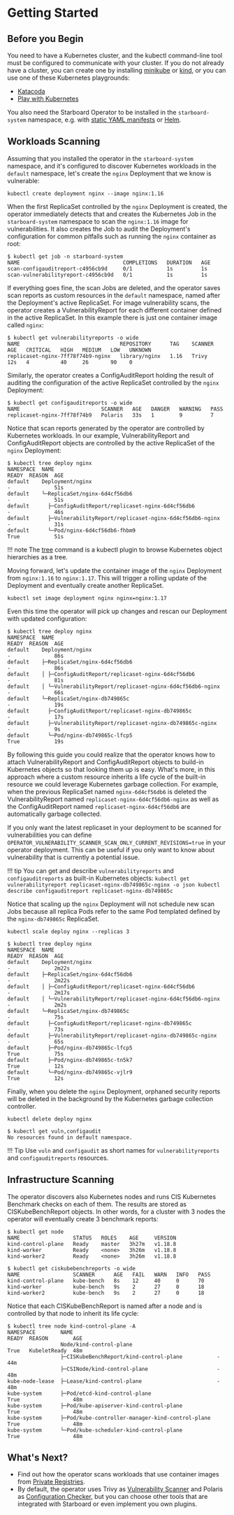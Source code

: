 # Getting Started

## Before you Begin

You need to have a Kubernetes cluster, and the kubectl command-line tool must be configured to communicate with your
cluster. If you do not already have a cluster, you can create one by installing [minikube] or [kind], or you can use one
of these Kubernetes playgrounds:

* [Katacoda]
* [Play with Kubernetes]

You also need the Starboard Operator to be installed in the `starboard-system` namespace, e.g. with
[static YAML manifests](./installation/kubectl.md) or [Helm](./installation/helm.md).

## Workloads Scanning

Assuming that you installed the operator in the `starboard-system` namespace, and it's configured to discover
Kubernetes workloads in the `default` namespace, let's create the `nginx` Deployment that we know is vulnerable:

```
kubectl create deployment nginx --image nginx:1.16
```

When the first ReplicaSet controlled by the `nginx` Deployment is created, the operator immediately detects that and
creates the Kubernetes Job in the `starboard-system` namespace to scan the `nginx:1.16` image for vulnerabilities.
It also creates the Job to audit the Deployment's configuration for common pitfalls such as running the `nginx`
container as root:

```console
$ kubectl get job -n starboard-system
NAME                                 COMPLETIONS   DURATION   AGE
scan-configauditreport-c4956cb9d     0/1           1s         1s
scan-vulnerabilityreport-c4956cb9d   0/1           1s         1s
```

If everything goes fine, the scan Jobs are deleted, and the operator saves scan reports as custom resources in the
`default` namespace, named after the Deployment's active ReplicaSet. For image vulnerability scans, the operator creates
a VulnerabilityReport for each different container defined in the active ReplicaSet. In this example there is just one
container image called `nginx`:

```console
$ kubectl get vulnerabilityreports -o wide
NAME                                REPOSITORY      TAG    SCANNER   AGE   CRITICAL   HIGH   MEDIUM   LOW   UNKNOWN
replicaset-nginx-7ff78f74b9-nginx   library/nginx   1.16   Trivy     12s   4          40     26       90    0
```

Similarly, the operator creates a ConfigAuditReport holding the result of auditing the configuration of the active
ReplicaSet controlled by the `nginx` Deployment:

```console
$ kubectl get configauditreports -o wide
NAME                          SCANNER   AGE   DANGER   WARNING   PASS
replicaset-nginx-7ff78f74b9   Polaris   33s   1        9         7
```

Notice that scan reports generated by the operator are controlled by Kubernetes workloads. In our example,
VulnerabilityReport and ConfigAuditReport objects are controlled by the active ReplicaSet of the `nginx` Deployment:

```console
$ kubectl tree deploy nginx
NAMESPACE  NAME                                                       READY  REASON  AGE
default    Deployment/nginx                                           -              51s
default    └─ReplicaSet/nginx-6d4cf56db6                              -              51s
default      ├─ConfigAuditReport/replicaset-nginx-6d4cf56db6          -              46s
default      ├─VulnerabilityReport/replicaset-nginx-6d4cf56db6-nginx  -              31s
default      └─Pod/nginx-6d4cf56db6-fhbm9                             True           51s
```

!!! note
    The [tree] command is a kubectl plugin to browse Kubernetes object hierarchies as a tree.

Moving forward, let's update the container image of the `nginx` Deployment from `nginx:1.16` to `nginx:1.17`. This will
trigger a rolling update of the Deployment and eventually create another ReplicaSet.

```
kubectl set image deployment nginx nginx=nginx:1.17
```

Even this time the operator will pick up changes and rescan our Deployment with updated configuration:

```console
$ kubectl tree deploy nginx
NAMESPACE  NAME                                                       READY  REASON  AGE
default    Deployment/nginx                                           -              86s
default    ├─ReplicaSet/nginx-6d4cf56db6                              -              86s
default    │ ├─ConfigAuditReport/replicaset-nginx-6d4cf56db6          -              81s
default    │ └─VulnerabilityReport/replicaset-nginx-6d4cf56db6-nginx  -              66s
default    └─ReplicaSet/nginx-db749865c                               -              19s
default      ├─ConfigAuditReport/replicaset-nginx-db749865c           -              17s
default      ├─VulnerabilityReport/replicaset-nginx-db749865c-nginx   -              9s
default      └─Pod/nginx-db749865c-lfcp5                              True           19s
```

By following this guide you could realize that the operator knows how to attach VulnerabilityReport and
ConfigAuditReport objects to build-in Kubernetes objects so that looking them up is easy. What's more, in this
approach where a custom resource inherits a life cycle of the built-in resource we could leverage Kubernetes garbage
collection. For example, when the previous ReplicaSet named `nginx-6d4cf56db6` is deleted the VulnerabilityReport named
`replicaset-nginx-6d4cf56db6-nginx` as well as the ConfigAuditReport named `replicaset-nginx-6d4cf56db6` are
automatically garbage collected.

If you only want the latest replicaset in your deployment to be scanned for vulnerabilities you can define `OPERATOR_VULNERABILITY_SCANNER_SCAN_ONLY_CURRENT_REVISIONS=true`
in your operator deployment. This can be useful if you only want to know about vulnerability that is currently a potential issue.

!!! tip
    You can get and describe `vulnerabilityreports` and `configauditreports` as built-in Kubernetes objects:
    ```
    kubectl get vulnerabilityreport replicaset-nginx-db749865c-nginx -o json
    kubectl describe configauditreport replicaset-nginx-db749865c
    ```

Notice that scaling up the `nginx` Deployment will not schedule new scan Jobs because all replica Pods refer to the
same Pod templated defined by the `nginx-db749865c` ReplicaSet.

```
kubectl scale deploy nginx --replicas 3
```

```console
$ kubectl tree deploy nginx
NAMESPACE  NAME                                                       READY  REASON  AGE
default    Deployment/nginx                                           -              2m22s
default    ├─ReplicaSet/nginx-6d4cf56db6                              -              2m22s
default    │ ├─ConfigAuditReport/replicaset-nginx-6d4cf56db6          -              2m17s
default    │ └─VulnerabilityReport/replicaset-nginx-6d4cf56db6-nginx  -              2m2s
default    └─ReplicaSet/nginx-db749865c                               -              75s
default      ├─ConfigAuditReport/replicaset-nginx-db749865c           -              73s
default      ├─VulnerabilityReport/replicaset-nginx-db749865c-nginx   -              65s
default      ├─Pod/nginx-db749865c-lfcp5                              True           75s
default      ├─Pod/nginx-db749865c-tn5k7                              True           12s
default      └─Pod/nginx-db749865c-vjlr9                              True           12s
```

Finally, when you delete the `nginx` Deployment, orphaned security reports will be deleted in the background by the
Kubernetes garbage collection controller.

```
kubectl delete deploy nginx
```

```console
$ kubectl get vuln,configaudit
No resources found in default namespace.
```

!!! Tip
    Use `vuln` and `configaudit` as short names for `vulnerabilityreports` and `configauditreports` resources.

## Infrastructure Scanning

The operator discovers also Kubernetes nodes and runs CIS Kubernetes Benchmark checks on each of them. The results are
stored as CISKubeBenchReport objects. In other words, for a cluster with 3 nodes the operator will eventually create
3 benchmark reports:

```console
$ kubectl get node
NAME                 STATUS   ROLES    AGE     VERSION
kind-control-plane   Ready    master   3h27m   v1.18.8
kind-worker          Ready    <none>   3h26m   v1.18.8
kind-worker2         Ready    <none>   3h26m   v1.18.8
```

```console
$ kubectl get ciskubebenchreports -o wide
NAME                 SCANNER      AGE   FAIL   WARN   INFO   PASS
kind-control-plane   kube-bench   8s    12     40     0      70
kind-worker          kube-bench   9s    2      27     0      18
kind-worker2         kube-bench   9s    2      27     0      18
```

Notice that each CISKubeBenchReport is named after a node and is controlled by that node to inherit its life cycle:

```console
$ kubectl tree node kind-control-plane -A
NAMESPACE        NAME                                              READY  REASON        AGE
                 Node/kind-control-plane                           True   KubeletReady  48m
                 ├─CISKubeBenchReport/kind-control-plane           -                    44m
                 ├─CSINode/kind-control-plane                      -                    48m
kube-node-lease  ├─Lease/kind-control-plane                        -                    48m
kube-system      ├─Pod/etcd-kind-control-plane                     True                 48m
kube-system      ├─Pod/kube-apiserver-kind-control-plane           True                 48m
kube-system      ├─Pod/kube-controller-manager-kind-control-plane  True                 48m
kube-system      └─Pod/kube-scheduler-kind-control-plane           True                 48m
```

## What's Next?

- Find out how the operator scans workloads that use container images from [Private Registries].
- By default, the operator uses Trivy as [Vulnerability Scanner] and Polaris as [Configuration Checker], but you can
  choose other tools that are integrated with Starboard or even implement you own plugins.

[minikube]: https://minikube.sigs.k8s.io/docs/
[kind]: https://kind.sigs.k8s.io/docs/
[Katacoda]: https://www.katacoda.com/courses/kubernetes/playground/
[Play with Kubernetes]: http://labs.play-with-k8s.com/
[tree]: https://github.com/ahmetb/kubectl-tree
[Private Registries]: ./../integrations/private-registries.md
[Vulnerability Scanner]: ./../integrations/vulnerability-scanners/index.md
[Configuration Checker]: ./../integrations/config-checkers/index.md